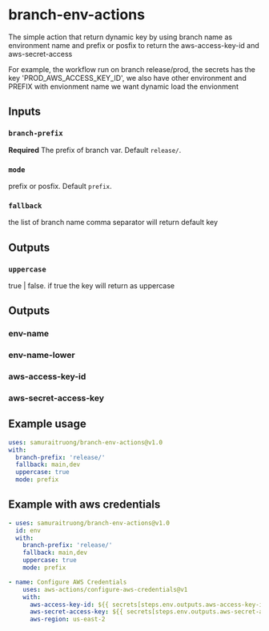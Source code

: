 # branch-env-actions

The simple action that return dynamic key by using branch name as environment name and prefix or posfix to return the aws-access-key-id and aws-secret-access

For example, the workflow run on branch release/prod, the secrets has the key 'PROD_AWS_ACCESS_KEY_ID', we also have other environment and PREFIX with envionment name we want dynamic load the envionment

## Inputs

### `branch-prefix`

**Required** The prefix of branch var. Default `release/`.

### `mode`

prefix or posfix. Default `prefix`.

### `fallback`

the list of branch name comma separator will return default key

## Outputs

### `uppercase`

true | false. if true the key will return as uppercase

## Outputs

### env-name

### env-name-lower

### aws-access-key-id

### aws-secret-access-key

## Example usage

```yml
uses: samuraitruong/branch-env-actions@v1.0
with:
  branch-prefix: 'release/'
  fallback: main,dev
  uppercase: true
  mode: prefix
```

## Example with aws credentials

```yml
- uses: samuraitruong/branch-env-actions@v1.0
  id: env
  with:
    branch-prefix: 'release/'
    fallback: main,dev
    uppercase: true
    mode: prefix

- name: Configure AWS Credentials
    uses: aws-actions/configure-aws-credentials@v1
    with:
      aws-access-key-id: ${{ secrets[steps.env.outputs.aws-access-key-id] }}
      aws-secret-access-key: ${{ secrets[steps.env.outputs.aws-secret-access-key] }}
      aws-region: us-east-2

```
